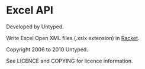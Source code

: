Excel API
=========

Developed by Untyped.

Write Excel Open XML files (.xslx extension) in [Racket][1].

Copyright 2006 to 2010 Untyped.

See LICENCE and COPYING for licence information.

[1]: http://www.racket-lang.org
